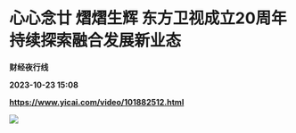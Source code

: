 # 心心念廿 熠熠生辉 东方卫视成立20周年 持续探索融合发展新业态
**财经夜行线**

**2023-10-23 15:08**

**https://www.yicai.com/video/101882512.html**

![](http://imgcdn.yicai.com/vms-new/2023/10/fc48b54c-c985-433a-bce2-88d2c8063bfc_3OEs.jpg)